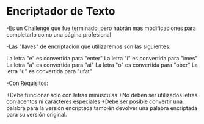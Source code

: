 <h1>Encriptador de Texto</h1>

-Es un Challenge que fue terminado, pero habrán más modificaciones para completarlo como una página profesional 

-Las "llaves" de encriptación que utilizaremos son las siguientes:

  La letra "e" es convertida para "enter"
  La letra "i" es convertida para "imes"
  La letra "a" es convertida para "ai"
  La letra "o" es convertida para "ober"
  La letra "u" es convertida para "ufat" 

-Con Requisitos:

  +Debe funcionar solo con letras minúsculas
  +No deben ser utilizados letras con acentos ni caracteres especiales
  +Debe ser posible convertir una palabra para la versión encriptada también devolver una palabra encriptada para su versión original.
